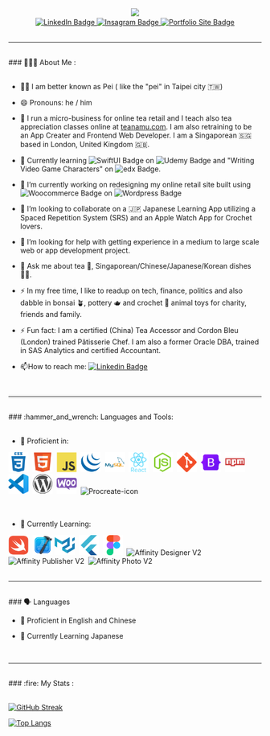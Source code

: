 <div id="header" align="center">
  <img src="https://drive.google.com/uc?export=view&id=192vHutYQso3n3y8wlfLMChQpMMN_SEpb" width="250"/>
</div>
<div id="badges" align="center">
  <a href="https://www.linkedin.com/in/teanamu" target="_blank" alt="LinkedIn Profile">
    <img src="https://img.shields.io/badge/LinkedIn-blue?style=for-the-badge&logo=linkedin&logoColor=white" alt="LinkedIn Badge"/>
  </a>
  <a href="https://www.instagram.com/havetimedrinktea" target="_blank" alt="HaveTimeDrinkTea's Instagram Account">
    <img src="https://img.shields.io/badge/Instagram-red?style=for-the-badge&logo=instagram&logoColor=white" alt="Insagram Badge"/>
  </a>
  <a href="https://havetimedrinktea.github.io/isitart/index.html" target="_blank" alt="My portfolio Website hosted on GitHub Pages">
    <img src="https://img.shields.io/badge/Website-green?style=for-the-badge&logo=About.me&logoColor=white" alt="Portfolio Site Badge"/>
  </a>
</div>
<br>

---

<br>
### &#128104;&#127995;&#8205;&#128187; About Me :
<br>
<br>  

* 👨🏻 I am better known as Pei ( like the "pei" in Taipei city 🇹🇼)

* 😄 Pronouns: he / him

* :telescope: I run a micro-business for online tea retail  and I teach also tea appreciation classes online at [teanamu.com](https://www.teanamu.com/product/teas-in-the-clouds-brew-along-tea-masterclass/). I am also retraining to be an App Creater and Frontend Web Developer. I am a Singaporean 🇸🇬 based in London, United Kingdom 🇬🇧.

* :seedling: Currently learning ![SwiftUI Badge](https://img.shields.io/badge/SwiftUI-red?style=flat&logo=swift&logoColor=white) on ![Udemy Badge](https://img.shields.io/badge/Udemy-purple?style=flat&logo=udemy&logoColor=white) and "Writing Video Game Characters" on ![edx Badge](https://img.shields.io/badge/edx-black?style=flat&logo=edx&logoColor=white).

*  🔭 I’m currently working on redesigning my online retail site built using ![Woocommerce Badge](https://img.shields.io/badge/Woocommerce-purple?style=flat&logo=woocommerce&logoColor=white) on ![Wordpress Badge](https://img.shields.io/badge/Wordpress-blue?style=flat&logo=wordpress&logoColor=white)

*  👯 I’m looking to collaborate on a :jp: Japanese Learning App utilizing a Spaced Repetition System (SRS) and an Apple Watch App for Crochet lovers.
 
*  🤔 I’m looking for help with getting experience in a medium to large scale web or app development project.

  
*  💬 Ask me about tea 🍵, Singaporean/Chinese/Japanese/Korean dishes 👨‍🍳.

* :zap: In my free time, I like to readup on  tech, finance, politics and also dabble in bonsai 🪴, pottery 🫖 and crochet 🧶 animal toys for charity, friends and family.

*  ⚡ Fun fact: I am a certified (China) Tea Accessor and Cordon Bleu (London) trained Pâtisserie Chef. I am also a former Oracle DBA, trained in SAS Analytics and certified Accountant.


* :mailbox:How to reach me: [![Linkedin Badge](https://img.shields.io/badge/LinkedIn-blue?style=flat&logo=Linkedin&logoColor=white)](https://www.linkedin.com/in/teanamu)
<br>

---

<br>
### :hammer_and_wrench: Languages and Tools: 
<br>
<br>  

* 🦾 Proficient in:
<div>
  <img src="https://github.com/devicons/devicon/blob/master/icons/css3/css3-plain-wordmark.svg"  title="CSS3" alt="CSS" width="40" height="40"/>&nbsp;
  <img src="https://github.com/devicons/devicon/blob/master/icons/html5/html5-original.svg" title="HTML5" alt="HTML" width="40" height="40"/>&nbsp;  
  <img src="https://github.com/devicons/devicon/blob/master/icons/javascript/javascript-original.svg" title="JavaScript" alt="JavaScript" width="40" height="40"/>&nbsp;  
  <img src="https://github.com/devicons/devicon/blob/master/icons/jquery/jquery-original.svg" title="JQuery" alt="JQuery" width="40" height="40"/>&nbsp;    
  <img src="https://github.com/devicons/devicon/blob/master/icons/mysql/mysql-original-wordmark.svg" title="MySQL"  alt="MySQL" width="40" height="40"/>&nbsp;  
  <img src="https://github.com/devicons/devicon/blob/master/icons/react/react-original-wordmark.svg" title="React" alt="React" width="40" height="40"/>&nbsp;    
  <img src="https://github.com/devicons/devicon/blob/master/icons/nodejs/nodejs-original.svg" title="NodeJS" alt="NodeJS" width="40" height="40"/>&nbsp;  
  <img src="https://github.com/devicons/devicon/blob/master/icons/git/git-original.svg" title="Git" **alt="Git" width="40" height="40"/>&nbsp;  
  <img src="https://github.com/devicons/devicon/blob/master/icons/bootstrap/bootstrap-original.svg" title="Bootstrap" **alt="Boottrap" width="40" height="40"/>&nbsp;  
  <img src="https://github.com/devicons/devicon/blob/master/icons/npm/npm-original-wordmark.svg" title="npm" **alt="npm" width="40" height="40"/>&nbsp;  
  <img src="https://github.com/devicons/devicon/blob/master/icons/vscode/vscode-original.svg" title="Visual Studio Code" alt="VSCode" width="40" height="40"/>&nbsp;  
  <img src="https://github.com/devicons/devicon/blob/master/icons/wordpress/wordpress-plain.svg" title="Wordpress **alt="Wordpress" width="40" height="40"/>&nbsp;  
  <img src="https://github.com/devicons/devicon/blob/master/icons/woocommerce/woocommerce-original.svg" title="Woocommerce alt="Woocommerce" width="40" height="40"/>&nbsp;  
  <img width="40" height="40" Title="Procreate" alt="Procreate-icon" src="https://upload.wikimedia.org/wikipedia/commons/d/de/Procreate-icon.png">&nbsp;  
</div>  

<br>
<br>  

* 📖 Currently Learning:
  
<div>
    <img src="https://github.com/devicons/devicon/blob/master/icons/swift/swift-original.svg" title="SwiftUI" alt="SwiftUI" width="40" height="40"/>&nbsp;
    <img src="https://github.com/devicons/devicon/blob/master/icons/xcode/xcode-original.svg" title="XCode" alt="XCode" width="40" height="40"/>    
    <img src="https://github.com/devicons/devicon/blob/master/icons/materialui/materialui-original.svg" title="Material UI" alt="Material UI" width="40" height="40"/>&nbsp;
  <img src="https://github.com/devicons/devicon/blob/master/icons/flutter/flutter-original.svg" title="Flutter" alt="Flutter" width="40" height="40"/>&nbsp;  
  <img src="https://github.com/devicons/devicon/blob/master/icons/figma/figma-original.svg" title="Figma" alt="Figma" width="40" height="40"/>&nbsp;  
  <img alt="Affinity Designer V2" Title="Affinity Designer V2 on iPad" src="https://upload.wikimedia.org/wikipedia/commons/thumb/8/86/Affinity_Designer_V2_icon.svg/512px-Affinity_Designer_V2_icon.svg.png" width="40" height="40">&nbsp;  
  <img alt="Affinity Publisher V2" Title="Affinity Publisher V2 on iPad" src="https://upload.wikimedia.org/wikipedia/commons/thumb/9/9c/Affinity_Publisher_V2_icon.svg/512px-Affinity_Publisher_V2_icon.svg.png" width="40" height="40">&nbsp;  
  <img alt="Affinity Photo V2" Title="Affinity Photo V2 on iPad" src="https://upload.wikimedia.org/wikipedia/commons/thumb/f/f5/Affinity_Photo_V2_icon.svg/512px-Affinity_Photo_V2_icon.svg.png" width="40" height="40">&nbsp;  
</div>
<br>

---

<br>
### 🗣️ Languages
<br>  

* 🦾 Proficient in English and Chinese  

* 📖 Currently Learning Japanese

<br>

---

<br>
### :fire: My Stats :
<br>
<br>

[![GitHub Streak](https://streak-stats.demolab.com?user=havetimedrinktea&theme=tokyonight-duo&hide_border=true&date_format=j%20M%5B%20Y%5D&mode=weekly)](https://git.io/streak-stats)
 
[![Top Langs](https://github-readme-stats.vercel.app/api/top-langs/?username=havetimedrinktea)](https://github.com/anuraghazra/github-readme-stats)

